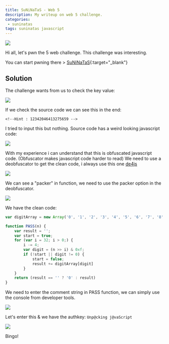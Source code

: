 ```yaml
---
title: SuNiNaTaS - Web 5
description: My writeup on web 5 challenge.
categories:
 - suninatas
tags: suninatas javascript
---
```


![](https://i1.daumcdn.net/thumb/C264x200/?fname=https://t1.daumcdn.net/cfile/tistory/99DE7733599504E81D)

Hi all, let's pwn the 5 web challenge. This challenge was interesting.

You can start pwning there > [SuNiNaTaS](http://suninatas.com/){:target="_blank"}

## Solution

The challenge wants from us to check the key value:

![](https://i.imgur.com/AGMeSIQ.png)

If we check the source code we can see this in the end:

```
<!--Hint : 12342046413275659 -->
```

I tried to input this but nothing. Source code has a weird looking javascript code:

![](https://i.imgur.com/LNUggPE.png)

With my experience i can understand that this is obfuscated javascript code. (Obfuscator makes javascript code harder to read) We need to use a deobfuscator to get the clean code, i always use this one [de4js](https://lelinhtinh.github.io/de4js/)

![](https://i.imgur.com/NWkKcon.png)

We can see a "packer" in function, we need to use the packer option in the deobfuscator.

![](https://i.imgur.com/ls8vhaC.png)

We have the clean code:

```js
var digitArray = new Array('0', '1', '2', '3', '4', '5', '6', '7', '8', '9', 'a', 'b', 'c', 'd', 'e', 'f');

function PASS(n) {
    var result = '';
    var start = true;
    for (var i = 32; i > 0;) {
        i -= 4;
        var digit = (n >> i) & 0xf;
        if (!start || digit != 0) {
            start = false;
            result += digitArray[digit]
        }
    }
    return (result == '' ? '0' : result)
}
```

We need to enter the comment string in PASS function, we can simply use the console from developer tools.

![](https://i.imgur.com/uN16SE7.png)

Let's enter this & we have the authkey: `Unp@cking j@vaScript`

![](https://i.imgur.com/ciX6PrC.png)

Bingo!

